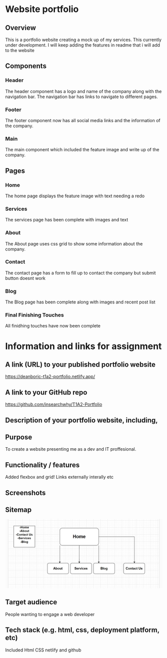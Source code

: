 # Website portfolio

## Overview
This is a portfolio website creating a mock up of my services.
This currently under development. 
I will keep adding the features in readme that i will add to the website

## Components

### Header
The header component has a logo and name of the company along with the navigation bar. The navigation bar has links to navigate to different pages.

### Footer
The footer component now has all social media links and the information of the company.

### Main
The main component which included the feature image and write up of the company.

## Pages

### Home
The home page displays the feature image with text needing a redo

### Services 
The services page has been complete with images and text

### About
The About page uses css grid to show some information about the company.

### Contact
The contact page has a form to fill up to contact the company but submit button doesnt work

### Blog
The Blog page has been complete along with images and recent post list

### Final Finishing Touches
All finidhing touches have now been complete 

# Information and links for assignment

## A link (URL) to your published portfolio website
https://deanboric-t1a2-portfolio.netlify.app/

## A link to your GitHub repo
https://github.com/insearchwhy/T1A2-Portfolio

## Description of your portfolio website, including,

## Purpose
To create a website presenting me as a dev and IT proffesional.

## Functionality / features
Added flexbox and grid! Links externally interally etc

## Screenshots

## Sitemap
<img src="sitemap.jpg" alt="sitemap" />

## Target audience
People wanting to engage a web developer

## Tech stack (e.g. html, css, deployment platform, etc)
Included Html CSS netlify and github